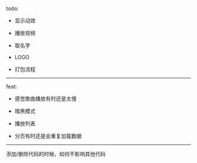 todo:

- 显示动效

- 播放视频

- 取名字

- LOGO

- 打包流程

---

feat:

- 感觉歌曲播放有时还是太慢

- 暗黑模式

- 播放列表

- 分页有时还是会重复加载数据

---

添加/删除代码的时候，如何不影响其他代码
